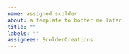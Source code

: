 ```yaml
---
name: assigned scolder
about: a template to bother me later
title: ""
labels: ""
assignees: ScolderCreations
---
```


